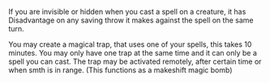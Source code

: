 If you are invisible or hidden when you cast a spell on a creature, it has Disadvantage on any saving throw it makes against the spell on the same turn.

You may create a magical trap, that uses one of your spells, this takes 10 minutes. You may only have one trap at the same time and it can only be a spell you can cast. The trap may be activated remotely, after certain time or when smth is in range. (This functions as a makeshift magic bomb)
